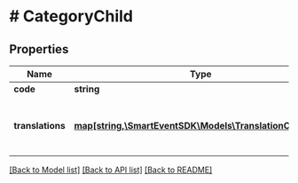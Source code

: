 # # CategoryChild

## Properties

Name | Type | Description | Notes
------------ | ------------- | ------------- | -------------
**code** | **string** |  | [optional]
**translations** | [**map[string,\SmartEventSDK\Models\TranslationCategory]**](TranslationCategory.md) | Keys reference to locale of a translation | [optional]

[[Back to Model list]](../../README.md#models) [[Back to API list]](../../README.md#endpoints) [[Back to README]](../../README.md)
